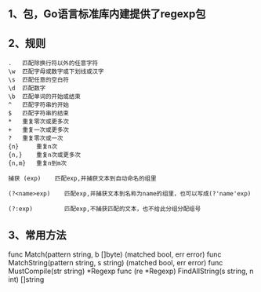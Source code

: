 ## 1、包，Go语言标准库内建提供了regexp包
## 2、规则
    . 	匹配除换行符以外的任意字符
    \w 	匹配字母或数字或下划线或汉字
    \s 	匹配任意的空白符
    \d 	匹配数字
    \b 	匹配单词的开始或结束
    ^ 	匹配字符串的开始
    $ 	匹配字符串的结束
    * 	重复零次或更多次
    + 	重复一次或更多次
    ? 	重复零次或一次
    {n} 	重复n次
    {n,} 	重复n次或更多次
    {n,m} 	重复n到m次

    捕获 (exp) 	匹配exp,并捕获文本到自动命名的组里

    (?<name>exp) 	匹配exp,并捕获文本到名称为name的组里，也可以写成(?'name'exp)

    (?:exp) 		匹配exp,不捕获匹配的文本，也不给此分组分配组号
## 3、常用方法
func Match(pattern string, b []byte) (matched bool, err error)
func MatchString(pattern string, s string) (matched bool, err error)
func MustCompile(str string) *Regexp
func (re *Regexp) FindAllString(s string, n int) []string




